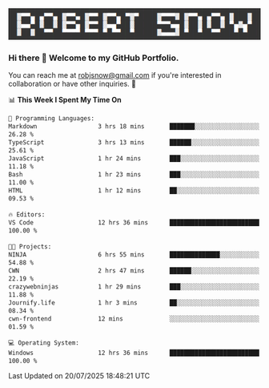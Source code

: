 <img alt="myname" src="assets/name.png" />

### Hi there 👋 Welcome to my GitHub Portfolio.
You can reach me at robjsnow@gmail.com if you're interested in collaboration or have other inquiries.  :briefcase:



<!--START_SECTION:waka-->
📊 **This Week I Spent My Time On** 

```text
💬 Programming Languages: 
Markdown                 3 hrs 18 mins       ███████░░░░░░░░░░░░░░░░░░   26.28 % 
TypeScript               3 hrs 13 mins       ██████░░░░░░░░░░░░░░░░░░░   25.61 % 
JavaScript               1 hr 24 mins        ███░░░░░░░░░░░░░░░░░░░░░░   11.18 % 
Bash                     1 hr 23 mins        ███░░░░░░░░░░░░░░░░░░░░░░   11.00 % 
HTML                     1 hr 12 mins        ██░░░░░░░░░░░░░░░░░░░░░░░   09.53 % 

🔥 Editors: 
VS Code                  12 hrs 36 mins      █████████████████████████   100.00 % 

🐱‍💻 Projects: 
NINJA                    6 hrs 55 mins       ██████████████░░░░░░░░░░░   54.88 % 
CWN                      2 hrs 47 mins       ██████░░░░░░░░░░░░░░░░░░░   22.19 % 
crazywebninjas           1 hr 29 mins        ███░░░░░░░░░░░░░░░░░░░░░░   11.88 % 
Journify.life            1 hr 3 mins         ██░░░░░░░░░░░░░░░░░░░░░░░   08.34 % 
cwn-frontend             12 mins             ░░░░░░░░░░░░░░░░░░░░░░░░░   01.59 % 

💻 Operating System: 
Windows                  12 hrs 36 mins      █████████████████████████   100.00 % 
```


 Last Updated on 20/07/2025 18:48:21 UTC
<!--END_SECTION:waka-->

<!--
**robjsnow/robjsnow** is a ✨ _special_ ✨ repository because its `README.md` (this file) appears on your GitHub profile.

Here are some ideas to get you started:

- 🔭 I’m currently working on ...
- 🌱 I’m currently learning ...
- 👯 I’m looking to collaborate on ...
- 🤔 I’m looking for help with ...
- 💬 Ask me about ...
- 📫 How to reach me: ...
- 😄 Pronouns: ...
- ⚡ Fun fact: ...
-->

